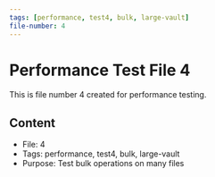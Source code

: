 ```yaml
---
tags: [performance, test4, bulk, large-vault]
file-number: 4
---
```


# Performance Test File 4

This is file number 4 created for performance testing.

## Content
- File: 4
- Tags: performance, test4, bulk, large-vault
- Purpose: Test bulk operations on many files

